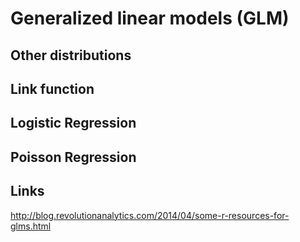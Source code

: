 Generalized linear models (GLM)
===



## Other distributions

## Link function

## Logistic Regression

## Poisson Regression

## Links

http://blog.revolutionanalytics.com/2014/04/some-r-resources-for-glms.html

